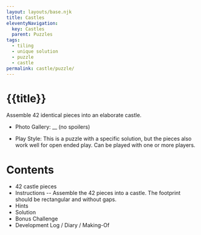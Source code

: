 ```yaml
---
layout: layouts/base.njk
title: Castles
eleventyNavigation:
  key: Castles
  parent: Puzzles
tags:
  - tiling
  - unique solution
  - puzzle
  - castle
permalink: castle/puzzle/
---
```

# {{title}}
Assemble 42 identical pieces into an elaborate castle.

* Photo Gallery: __
(no spoilers)

* Play Style: This is a puzzle with a specific solution, but the pieces also work well for open ended play. Can be played with one or more players.

# Contents
* 42 castle pieces
* Instructions
-- Assemble the 42 pieces into a castle. The footprint should be rectangular and without gaps.
* Hints
* Solution
* Bonus Challenge
* Development Log / Diary / Making-Of

